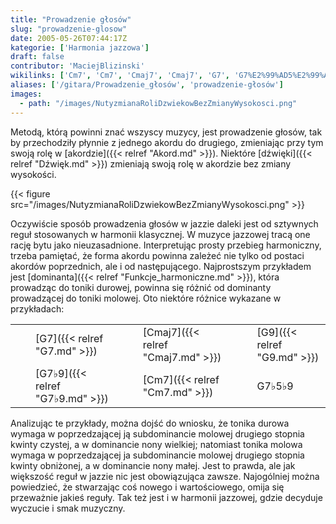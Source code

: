 ```yaml
---
title: "Prowadzenie głosów"
slug: "prowadzenie-glosow"
date: 2005-05-26T07:44:17Z
kategorie: ['Harmonia jazzowa']
draft: false
contributor: 'MaciejBlizinski'
wikilinks: ['Cm7', 'Cm7', 'Cmaj7', 'Cmaj7', 'G7', 'G7%E2%99%AD5%E2%99%AD9', 'G7%E2%99%AD9', 'G9', 'akord', 'd%C5%BAwi%C4%99k', 'dominanta', 'grafika:NutyzmianaRoliDzwiekowBezZmianyWysokosci.png', 'harmonia_klasyczna']
aliases: ['/gitara/Prowadzenie_głosów', 'prowadzenie-głosów']
images:
  - path: "/images/NutyzmianaRoliDzwiekowBezZmianyWysokosci.png"
---
```

Metodą, którą powinni znać wszyscy muzycy, jest prowadzenie głosów, tak
by przechodziły płynnie z jednego akordu do drugiego, zmieniając przy
tym swoją rolę w [akordzie]({{< relref "Akord.md" >}}). Niektóre
[dźwięki]({{< relref "Dźwięk.md" >}}) zmieniają swoją rolę w akordzie bez
zmiany wysokości.

{{< figure src="/images/NutyzmianaRoliDzwiekowBezZmianyWysokosci.png" >}}

Oczywiście sposób prowadzenia głosów w jazzie daleki jest od sztywnych
reguł stosowanych w harmonii
klasycznej<!-- link nie odnosił się do niczego: 'Prowadzenie głosów' ('content/Prowadzenie_głosów.md') links to 'harmonia_klasyczna' ('content/harmonia_klasyczna.md') and that does not exist -->. W muzyce jazzowej tracą one
rację bytu jako nieuzasadnione. Interpretując prosty przebieg
harmoniczny, trzeba pamiętać, że forma akordu powinna zależeć nie tylko
od postaci akordów poprzednich, ale i od następującego. Najprostszym
przykładem jest [dominanta]({{< relref "Funkcje_harmoniczne.md" >}}), która prowadząc do
toniki durowej, powinna się różnić od dominanty prowadzącej do toniki
molowej. Oto niektóre różnice wykazane w przykładach:

|   |                         |   |                           |   |                             |   |                           |   |
| - | ----------------------- | - | ------------------------- | - | --------------------------- | - | ------------------------- | - |
| | | [G7]({{< relref "G7.md" >}})     | | | [Cmaj7]({{< relref "Cmaj7.md" >}}) | | | [G9]({{< relref "G9.md" >}})         | | | [Cmaj7]({{< relref "Cmaj7.md" >}}) | | |
| | | [G7♭9]({{< relref "G7♭9.md" >}}) | | | [Cm7]({{< relref "Cm7.md" >}})     | | | G7♭5♭9<!-- link nie odnosił się do niczego: 'Prowadzenie głosów' ('content/Prowadzenie_głosów.md') links to 'G7♭5♭9' ('content/G7♭5♭9.md') and that does not exist --> | | | [Cm7]({{< relref "Cm7.md" >}})     | | |

Analizując te przykłady, można dojść do wniosku, że tonika durowa wymaga
w poprzedzającej ją subdominancie molowej drugiego stopnia kwinty
czystej, a w dominancie nony wielkiej; natomiast tonika molowa wymaga w
poprzedzającej ja subdominancie molowej drugiego stopnia kwinty
obniżonej, a w dominancie nony małej. Jest to prawda, ale jak większość
reguł w jazzie nic jest obowiązująca zawsze. Najogólniej można
powiedzieć, że stwarzając coś nowego i wartościowego, omija się
przeważnie jakieś reguły. Tak też jest i w harmonii jazzowej, gdzie
decyduje wyczucie i smak muzyczny.

